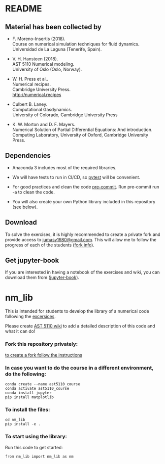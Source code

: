 # README

## Material has been collected by

* F. Moreno-Insertis (2018).<br>
Course on numerical simulation techniques for fluid dynamics.<br>
Universidad de La Laguna (Tenerife, Spain).

* V. H. Hansteen (2018).<br>
AST 5110 Numerical modeling.<br>
University of Oslo (Oslo, Norway).

* W. H. Press et al..<br>
Numerical recipes.<br>
Cambridge University Press.<br>
<http://numerical.recipes>

* Culbert B. Laney.<br>
Computational Gasdynamics.<br>
University of Colorado, Cambridge University Press

* K. W. Morton and D. F. Mayers.<br>
Numerical Solution of Partial Differential Equations: And introduction.<br>
Computing Laboratory, University of Oxford, Cambridge University Press. 


## Dependencies

* Anaconda 3 includes most of the required libraries.

* We will have tests to run in CI/CD, so [pytest](https://docs.pytest.org/) will be convenient. 

* For good practices and clean the code [pre-commit](https://pre-commit.com). Run pre-commit run -a to clean the code. 

* You will also create your own Python library included in this repository (see below). 

## Download

To solve the exercises, it is highly recommended to create a private fork and provide access to jumasy1980@gmail.com.
This will allow me to follow the progress of each of the students
([fork info](https://gist.github.com/0xjac/85097472043b697ab57ba1b1c7530274)).

## Get jupyter-book

If you are interested in having a notebook of the exercises and wiki, you can download them from ([jupyter-book](https://github.io/AST-Course/AST5110/AST5110.wiki/Home.html)).
# nm_lib

This is intended for students to develop the library of a numerical code following the [excersices](https://github.com/AST-Course/AST5110/).

Please create [AST 5110 wiki](https://github.com/AST-Course/AST5110/wiki) to add a detailed description of this code and what it can do!

### Fork this repository privately:
[to create a fork follow the instructions](https://gist.github.com/0xjac/85097472043b697ab57ba1b1c7530274)

### In case you want to do the course in a different environment, do the following:
```
conda create --name ast5110_course
conda activate ast5110_course
conda install jupyter
pip install matplotlib
```

### To install the files:
```
cd nm_lib
pip install -e .
```

### To start using the library:
Run this code to get started:
```
from nm_lib import nm_lib as nm
```
